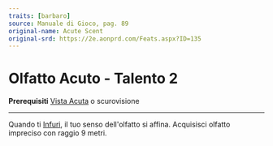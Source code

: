 ```yaml
---
traits: [barbaro]
source: Manuale di Gioco, pag. 89
original-name: Acute Scent
original-srd: https://2e.aonprd.com/Feats.aspx?ID=135
---
```


# Olfatto Acuto - Talento 2

**Prerequisiti** [Vista Acuta](/classi/barbaro/talenti/vista-acuta) o
scurovisione

---

Quando ti [Infuri](/azioni/classe/infuriarsi), il tuo senso dell'olfatto si
affina. Acquisisci olfatto impreciso con raggio 9 metri.
